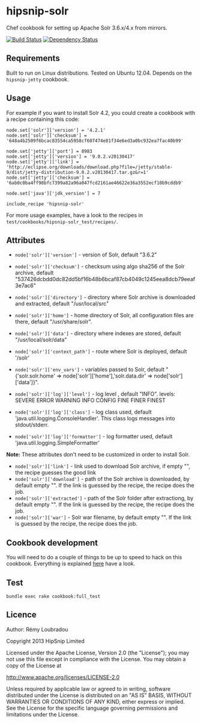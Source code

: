 # hipsnip-solr

Chef cookbook for setting up Apache Solr 3.6.x/4.x from mirrors.

[![Build Status](https://travis-ci.org/hipsnip-cookbooks/solr.png?branch=master)](https://travis-ci.org/hipsnip-cookbooks/solr) [![Dependency Status](https://gemnasium.com/hipsnip-cookbooks/solr.png)](https://gemnasium.com/hipsnip-cookbooks/solr)

## Requirements

Built to run on Linux distributions. Tested on Ubuntu 12.04.
Depends on the `hipsnip-jetty` cookbook.

## Usage

For example if you want to install Solr 4.2, you could create a cookbook with a recipe containing this code:

    node.set['solr']['version'] = '4.2.1'
    node.set['solr']['checksum'] = '648a4b2509f6bcac83554ca5958cf607474e81f34e6ed3a0bc932ea7fac40b99'
  
    node.set['jetty']['port'] = 8983
    node.set['jetty']['version'] = '9.0.2.v20130417'
    node.set['jetty']['link'] = 'http://eclipse.org/downloads/download.php?file=/jetty/stable-9/dist/jetty-distribution-9.0.2.v20130417.tar.gz&r=1'
    node.set['jetty']['checksum'] = '6ab0c0ba4ff98bfc7399a82a96a047fcd2161ae46622e36a3552ecf10b9cddb9'
  
    node.set['java']['jdk_version'] = 7

    include_recipe 'hipsnip-solr'


For more usage examples, have a look to the recipes in `test/cookbooks/hipsnip-solr_test/recipes/`.

## Attributes

* `node['solr']['version']` - version of Solr, default "3.6.2"
* `node['solr']['checksum']` - checksum using algo sha256 of the Solr archive, default "537426dcbdd0dc82dd5bf16b48b6bcaf87cb4049c1245eea8dcb79eeaf3e7ac6"
* `node['solr']['directory']` - directory where Solr archive is downloaded and extracted, default "/usr/local/src"

* `node['solr']['home']` - home directory of Solr, all configuration files are there, default "/usr/share/solr".
* `node['solr']['data']` - directory where indexes are stored, default "/usr/local/solr/data"

* `node['solr']['context_path']` - route where Solr is deployed, default '/solr'
* `node['solr']['env_vars']` -  variables passed to Solr, default "{'solr.solr.home' => node['solr']['home'],'solr.data.dir' => node['solr']['data']}".

* `node['solr']['log']['level']` -  log level , default "INFO". levels: SEVERE ERROR WARNING INFO CONFIG FINE FINER FINEST
* `node['solr']['log']['class']` - log class used, default 'java.util.logging.ConsoleHandler'. This class logs messages into stdout/stderr.
* `node['solr']['log']['formatter']` - log formatter used, default 'java.util.logging.SimpleFormatter'

__Note:__ These attributes don't need to be customized in order to install Solr.

* `node['solr']['link']` - link used to download Solr archive, if empty "", the recipe guesses the good link
* `node['solr']['download']` - path of the Solr archive is downloaded, by default empty "". If the link is guessed by the recipe, the recipe does the job.
* `node['solr']['extracted']` - path of the Solr folder after extractiong, by default empty "". If the link is guessed by the recipe, the recipe does the job.
* `node['solr']['war']` -  Solr war filename, by default empty "". If the link is guessed by the recipe, the recipe does the job.



## Cookbook development

You will need to do a couple of things to be up to speed to hack on this cookbook.
Everything is explained [here](https://github.com/hipsnip-cookbooks/cookbook-development) have a look.

## Test

    bundle exec rake cookbook:full_test

## Licence

Author: Rémy Loubradou

Copyright 2013 HipSnip Limited

Licensed under the Apache License, Version 2.0 (the "License");
you may not use this file except in compliance with the License.
You may obtain a copy of the License at

http://www.apache.org/licenses/LICENSE-2.0

Unless required by applicable law or agreed to in writing, software
distributed under the License is distributed on an "AS IS" BASIS,
WITHOUT WARRANTIES OR CONDITIONS OF ANY KIND, either express or implied.
See the License for the specific language governing permissions and
limitations under the License.
